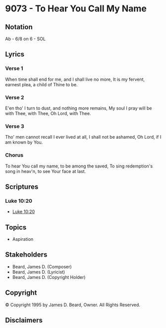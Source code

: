 # 9073 - To Hear You Call My Name

## Notation

Ab - 6/8 on 6 - SOL

## Lyrics

### Verse 1

When time shall end for me, and I shall live no more, It is my fervent, earnest plea, a child of Thine to be.

### Verse 2

E'en tho' I turn to dust, and nothing more remains, My soul I pray will be with Thee, with Thee, Oh Lord, with Thee.

### Verse 3

Tho' men cannot recall I ever lived at all, I shall not be ashamed, Oh Lord, if I am known by You.

### Chorus

To hear You call my name, to be among the saved, To sing redemption's song in heav'n, to see Your face at last.


## Scriptures

### Luke 10:20

- [Luke 10:20](https://www.biblegateway.com/passage/?search=Luke%2010%3A20)


## Topics

- Aspiration

## Stakeholders

- Beard, James D. (Composer)
- Beard, James D. (Lyricist)
- Beard, James D. (Copyright Holder)

## Copyright

© Copyright 1995 by James D. Beard, Owner. All Rights Reserved.


## Disclaimers


